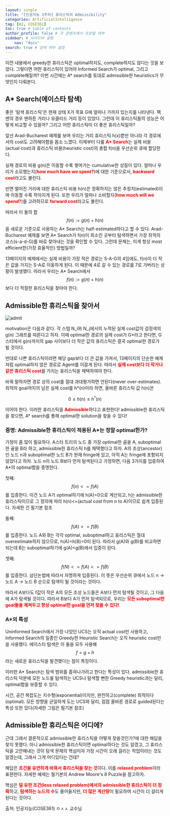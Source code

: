 ```yaml
---
layout: single
title: "[인공지능 3주차] 휴리스틱의 Admissibility"
categories: ArtificialIntelligence
tag: [AI, COSE361]
toc: true # table of contents
author_profile: false # 각 콘텐츠에서 프로필 여부
sidebar: # 사이드바 설정
    nav: "docs"
search: true # 검색 여부 설정
---
```

<head>
    <!-- Latex -->
    <script src="https://cdn.mathjax.org/mathjax/latest/MathJax.js?config=TeX-AMS-MML_HTMLorMML" type="text/javascript"></script>
</head>
<style>
    th, td {
        text-align: center;
    }
    .r {
        color: red;
    }
</style>

이전 내용에서 greedy한 휴리스틱은 optimal하지도, complete하지도 않다는 것을 보았다. 그렇다면 어떤 휴리스틱이 있어야 Informed Search가 optimal, 그리고 complete해질까? 이번 시간에는 A* search를 토대로 admissible한 heuristics가 무엇인지 다뤄본다.

## A* Search(에이스타 탐색)

좋은 '탐색 휴리스틱'은 현재 상태 X가 목표 G에 얼마나 가까지 있는지를 나타낸다. 팩맨의 경우 맨하튼 거리나 유클리드 거리 등이 있었다. 그런데 이 휴리스틱들의 성능은 어떻게 비교할 수 있을까? 그리고 어떤 휴리스틱이 더 좋은 휴리스틱일까?

앞선 Arad-Bucharest 예제를 보며 우리는 거리 휴리스틱 h(x)뿐만 아니라 각 경로에서의 cost도 고려해야함을 몸소 느꼈다. 이제부터 다룰 <strong class="r">A* Search</strong>는 실제 비용(actual cost)과 휴리스틱 비용(heuristic cost)의 총합 f(n)을 우선순위 큐에 할당한다.

실제 경로의 비용 g(n)은 이동할 수록 쌓여가는 cumulative한 성질이 있다. 얼마나 우리가 소모했는지(<strong class="r">how much have we spent?</strong>)에 대한 기준으로서, <strong class="r">backward cost</strong>라고도 불린다.

반면 떨어진 거리에 대한 휴리스틱 비용 h(n)은 정확하지는 않은 추정치(estimated)이며 이동할 수록 작아지게 된다. 또한 우리가 얼마나 소비할지(<strong class="r">how much will we spend?</strong>)를 고려하므로 <strong class="r">forward cost</strong>라고도 불린다.

따라서 이 둘의 합 $$f(n):=g(n)+h(n)$$을 새로운 기준으로 사용하는 A* Search는 half-estimated하다고 할 수 있다. Arad-Bucharest 예제를 보면 A* Search가 f(n)이 최소인 곳부터 탐색하면서 가장 최적의 코스(s-a-d-G)를 바로 찾아내는 것을 확인할 수 있다. 그런데 문제는, 이게 항상 most efficient한(가장 효율적인) 방법일까?

13페이지의 예제에서는 실제 비용이 가장 적은 경로는 S-A-G의 4임에도, f(n)이 더 작은 값을 가지는 S-A로 이동하게 된다. 이 때문에 4로 갈 수 있는 경로를 7로 가버리는 상황이 발생했다. 따라서 우리는 A* Search에서 $$f(n):=g(n)+h(n)$$보다 더 적절한 휴리스틱을 찾아야 한다.

## Admissible한 휴리스틱을 찾아서

![admit]({{site.url}}/images/ArtInt/admissible.png)

motivation은 다음과 같다. 각 스텝 N_i와 N_j에서의 누적된 실제 cost값이 검정색의 g(n) 그래프를 따른다고 하자. 이때 optimal한 경로의 실제 cost가 G*라고 한다면, G 스타에서 g(n)까지의 gap 사이보다 더 작은 값의 휴리스틱은 결국 optimal한 경로가 될 것이다.

반대로 나쁜 휴리스틱이라면 해당 gap보다 더 큰 값을 가져서, 13페이지의 단순한 예제처럼 optimal하지 않은 경로로 Agent를 이끌게 된다. 따라서 <strong class="r">실제 cost보다 더 작거나 같은 휴리스틱 cost</strong>를 가지는 휴리스틱을 채택하여야 한다.

바꿔 말하자면 경로 상의 cost를 절대 과대평가하면 안된다(never over-estimates). 최적의 goal까지의 남은 실제 cost를 h*(n)이라 하면, 올바른 휴리스틱 값 h(n)은

$$0\le h(n)\le h^*(n)$$

이어야 한다. 이러한 휴리스틱을 <strong class="r">Admissible</strong>하다고 표현한다! admissible한 휴리스틱을 찾으면, A* search를 통해 optimal한 solution을 찾을 수 있다!

### 증명: Admissible한 휴리스틱이 적용된 A*는 정말 optimal한가?

가정이 좀 많이 필요하다. A스타 트리의 노드 중 가장 optimal한 골을 A, suboptimal한 골을 B라 하고, admissible한 휴리스틱 h를 채택했다고 하자. A의 조상(ancestor)인 노드 n과 suboptimal한 노드 B가 현재 fringe에 있고, 아직 A는 fringe에 포함되지 않았다고 하자. 노드 n이 노드 B보다 먼저 탐색된다고 가정하면, 다음 3가지를 입증하여 A*의 optimal함을 증명한다.

첫째: $$f(n)<=f(A)$$를 입증한다. 이건 노드 A가 optimal하기에 h(A)=0으로 계산되고, h는 admissible한 휴리스틱이므로 그 정의에 따라 h(n)<=(actual cost from n to A)이므로 쉽게 입증된다. 자세한 건 필기본 참조

둘째: $$f(A)<=f(B)$$를 입증한다. 노드 A와 B는 각각 optimal, suboptimal하고 휴리스틱은 절대 overestimate하지 않으므로, h(A)=h(B)=0이 된다. 따라서 g(A)와 g(B)를 비교하면 되는데 B는 suboptimal하기에 g(A)<g(B)에서 입증이 된다.

셋째: $$f(N)<=f(A)<=f(B)$$를 입증한다. 삼단논법에 따라서 자명하게 입증된다. 이 뜻은 우선순위 큐에서 노드 n -> 노드 A -> 노드 B 순으로 탐색이 될 것이라는 것이다.

따라서 A보다도 f값이 작은 A의 모든 조상 노드들은 A보다 먼저 탐색될 것이고, 그 다음에 A가 탐색될 것이다. 따라서 B보다 A가 먼저 탐색되므로, 우리는 <strong class="r">모든 suboptimal한 goal들을 제쳐두고 항상 optimal한 goal을 먼저 찾을 수 있다!</strong>

### A*의 특성

Uninformed Search에서 가장 나았던 UCS는 오직 actual cost만 사용하고, Informed Search의 일종인 Greedy한 Heuristic Search는 오직 heuristic cost만을 사용했다. 에이스타 탐색은 이 둘을 모두 사용해 $$f=g+h$$라는 새로운 휴리스틱을 발견했다는 점이 특징이다.

이러한 A* Search는 탐색 범위를 좁혀나가려고 한다는 특성이 있다. admissible한 휴리스틱 덕분에 모든 노드를 탐색하는 UCS나 탐색할 뻔한 Greedy heuristic과는 달리, optimal함을 보증할 수 있다.

시간, 공간 복잡도는 지수형(exponential)이지만, 완전하고(complete) 최적이다(optimal). 모든 방향을 균일하게 도는 UCS와 달리, 점점 올바른 경로로 guided된다는 특성 또한 있다(자세한 그림은 필기본 참조)

## Admissible한 휴리스틱은 어디에?

근데 그래서 결론적으로 admissible한 휴리스틱을 어떻게 찾을것인가?에 대한 해답을 찾지 못했다. 아니 admissible한 휴리스틱이면 optimal하다는 것도 알겠고, 그 휴리스틱을 고안해내는 것이 탐색 문제의 핵심이자 가장 시간이 오래 걸리는 작업이라는 것도 알겠는데, 그래서 그게 어디있다는 건데?

해답은 <strong class="r">조건을 유연하게 바꿔서 휴리스틱을 찾는 것</strong>이다. 이를 <strong class="r">relaxed problem</strong>이라 표현한다. 자세한 예제는 필기본의 Andrew Moore's 8 Puzzle을 참고하자.

핵심은 <strong class="r">덜 유한 조건(less relaxed problem)에서의 admissible한 휴리스틱이 더 정확</strong>하고, <strong class="r">탐색하는 노드의 수</strong>도 줄어들지만, <strong class="r">더 많은 계산량</strong>이 필요하여 시간이 더 걸리게 된다는 것이다.


출처: 인공지능(COSE361) ㅇㅅㅅ 교수님
